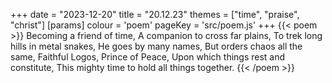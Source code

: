 +++
date = "2023-12-20"
title = "20.12.23"
themes = ["time", "praise", "christ"]
[params]
  colour = 'poem'
  pageKey = 'src/poem.js'
+++
{{< poem >}}
Becoming a friend of time,
A companion to cross far plains,
To trek long hills in metal snakes,
He goes by many names,
But orders chaos all the same,
Faithful Logos, Prince of Peace,
Upon which things rest and constitute,
This mighty time to hold all things together.
{{< /poem >}}